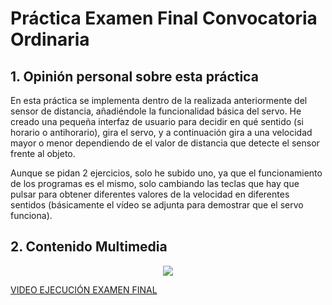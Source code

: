 # Práctica Examen Final Convocatoria Ordinaria

## 1. Opinión personal sobre esta práctica

En esta práctica se implementa dentro de la realizada anteriormente del sensor de distancia, añadiéndole la funcionalidad básica del servo. He creado una pequeña interfaz de usuario para decidir en qué sentido (si horario o antihorario),
gira el servo, y a continuación gira a una velocidad mayor o menor dependiendo de el valor de distancia que detecte el sensor frente al objeto.

Aunque se pidan 2 ejercicios, solo he subido uno, ya que el funcionamiento de los programas es el mismo, solo cambiando las teclas que hay que pulsar para obtener diferentes valores de la velocidad en diferentes sentidos (básicamente 
el vídeo se adjunta para demostrar que el servo funciona).

## 2. Contenido Multimedia

<p align="center">
  <img src="https://github.com/aleon2020/SYA_2022-2023/blob/main/Examen%20Final/Examen%20Final%20Pr%C3%A1ctica/media/Imagen%20Circuito%20Examen%20Final.jpg?raw=true">
</p>

[VIDEO EJECUCIÓN EXAMEN FINAL](https://github.com/aleon2020/SYA_2022-2023/blob/main/Examen%20Final/Examen%20Final%20Pr%C3%A1ctica/media/Video%20Ejecucion%20Examen%20Final.mp4)
